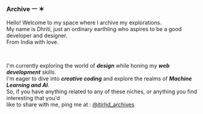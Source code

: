 ### Archive ㅡ ✶

Hello! Welcome to my space where I archive my explorations.
<br>
My name is Dhriti, just an ordinary earthling who aspires to be a good developer and designer.
<br>
From India with love.

<br>

I'm currently exploring the world of ***design*** while honing my ***web development*** skills.
<br>
I'm eager to dive into ***creative coding*** and explore the realms of ***Machine Learning and AI***. 
<br>
So, if you have anything related to any of these niches, or anything you find interesting that you'd
<br>
like to share with me, ping me at : [@itirhd_archives](https://twitter.com/itirhd_archives)

<br>
<!--
***nlp and big data related technologies***
**itirhd/itirhd** is a ✨ _special_ ✨ repository because its `README.md` (this file) appears on your GitHub profile.

Here are some ideas to get you started:

- 🔭 I’m currently working on ...
- 🌱 I’m currently learning ...
- 👯 I’m looking to collaborate on ...
- 🤔 I’m looking for help with ...
- 💬 Ask me about ...
- 📫 How to reach me: ...
- 😄 Pronouns: ...
- ⚡ Fun fact: ...
-->

